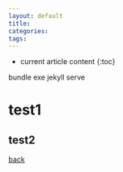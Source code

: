 ```yaml
---
layout: default
title: 
categories:
tags:
---
```

* current article content
{:toc}


bundle exe jekyll serve 

# test1

## test2


[back](./)
